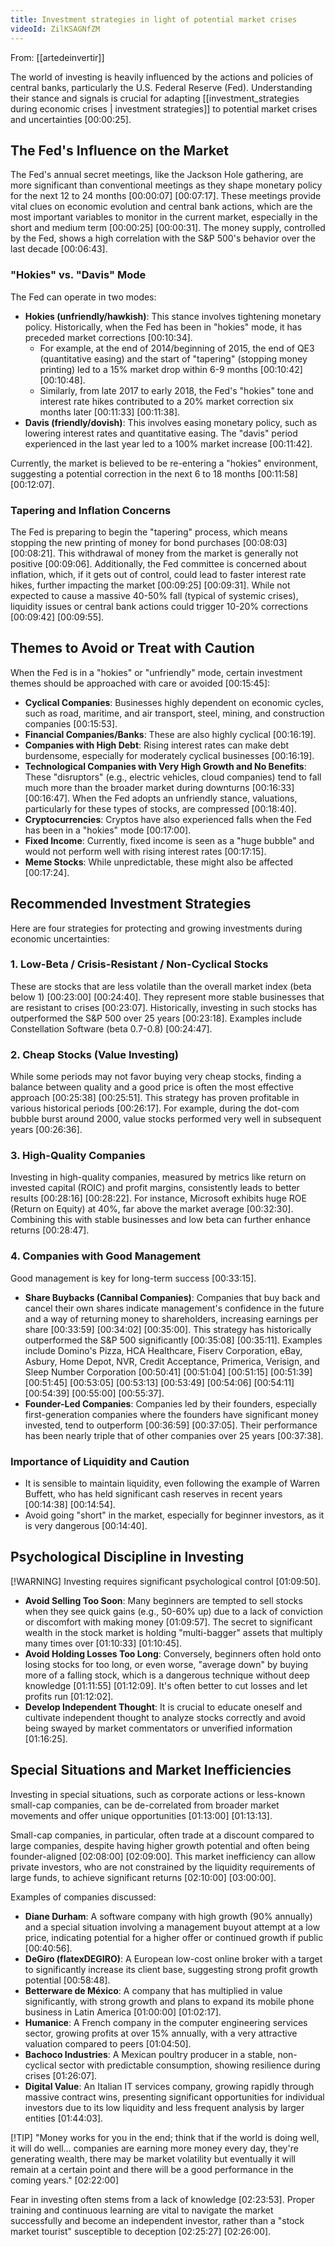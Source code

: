 ```yaml
---
title: Investment strategies in light of potential market crises
videoId: ZilKSAGNfZM
---
```


From: [[artedeinvertir]] <br/> 

The world of investing is heavily influenced by the actions and policies of central banks, particularly the U.S. Federal Reserve (Fed). Understanding their stance and signals is crucial for adapting [[investment_strategies during economic crises | investment strategies]] to potential market crises and uncertainties <a class="yt-timestamp" data-t="00:00:25">[00:00:25]</a>.

## The Fed's Influence on the Market

The Fed's annual secret meetings, like the Jackson Hole gathering, are more significant than conventional meetings as they shape monetary policy for the next 12 to 24 months <a class="yt-timestamp" data-t="00:00:07">[00:00:07]</a> <a class="yt-timestamp" data-t="00:07:17">[00:07:17]</a>. These meetings provide vital clues on economic evolution and central bank actions, which are the most important variables to monitor in the current market, especially in the short and medium term <a class="yt-timestamp" data-t="00:00:25">[00:00:25]</a> <a class="yt-timestamp" data-t="00:00:31">[00:00:31]</a>. The money supply, controlled by the Fed, shows a high correlation with the S&P 500's behavior over the last decade <a class="yt-timestamp" data-t="00:06:43">[00:06:43]</a>.

### "Hokies" vs. "Davis" Mode

The Fed can operate in two modes:
*   **Hokies (unfriendly/hawkish)**: This stance involves tightening monetary policy. Historically, when the Fed has been in "hokies" mode, it has preceded market corrections <a class="yt-timestamp" data-t="00:10:34">[00:10:34]</a>.
    *   For example, at the end of 2014/beginning of 2015, the end of QE3 (quantitative easing) and the start of "tapering" (stopping money printing) led to a 15% market drop within 6-9 months <a class="yt-timestamp" data-t="00:10:42">[00:10:42]</a> <a class="yt-timestamp" data-t="00:10:48">[00:10:48]</a>.
    *   Similarly, from late 2017 to early 2018, the Fed's "hokies" tone and interest rate hikes contributed to a 20% market correction six months later <a class="yt-timestamp" data-t="00:11:33">[00:11:33]</a> <a class="yt-timestamp" data-t="00:11:38">[00:11:38]</a>.
*   **Davis (friendly/dovish)**: This involves easing monetary policy, such as lowering interest rates and quantitative easing. The "davis" period experienced in the last year led to a 100% market increase <a class="yt-timestamp" data-t="00:11:42">[00:11:42]</a>.

Currently, the market is believed to be re-entering a "hokies" environment, suggesting a potential correction in the next 6 to 18 months <a class="yt-timestamp" data-t="00:11:58">[00:11:58]</a> <a class="yt-timestamp" data-t="00:12:07">[00:12:07]</a>.

### Tapering and Inflation Concerns

The Fed is preparing to begin the "tapering" process, which means stopping the new printing of money for bond purchases <a class="yt-timestamp" data-t="00:08:03">[00:08:03]</a> <a class="yt-timestamp" data-t="00:08:21">[00:08:21]</a>. This withdrawal of money from the market is generally not positive <a class="yt-timestamp" data-t="00:09:06">[00:09:06]</a>. Additionally, the Fed committee is concerned about inflation, which, if it gets out of control, could lead to faster interest rate hikes, further impacting the market <a class="yt-timestamp" data-t="00:09:25">[00:09:25]</a> <a class="yt-timestamp" data-t="00:09:31">[00:09:31]</a>. While not expected to cause a massive 40-50% fall (typical of systemic crises), liquidity issues or central bank actions could trigger 10-20% corrections <a class="yt-timestamp" data-t="00:09:42">[00:09:42]</a> <a class="yt-timestamp" data-t="00:09:55">[00:09:55]</a>.

## Themes to Avoid or Treat with Caution

When the Fed is in a "hokies" or "unfriendly" mode, certain investment themes should be approached with care or avoided <a class="yt-timestamp" data-t="00:15:45">[00:15:45]</a>:
*   **Cyclical Companies**: Businesses highly dependent on economic cycles, such as road, maritime, and air transport, steel, mining, and construction companies <a class="yt-timestamp" data-t="00:15:53">[00:15:53]</a>.
*   **Financial Companies/Banks**: These are also highly cyclical <a class="yt-timestamp" data-t="00:16:19">[00:16:19]</a>.
*   **Companies with High Debt**: Rising interest rates can make debt burdensome, especially for moderately cyclical businesses <a class="yt-timestamp" data-t="00:16:19">[00:16:19]</a>.
*   **Technological Companies with Very High Growth and No Benefits**: These "disruptors" (e.g., electric vehicles, cloud companies) tend to fall much more than the broader market during downturns <a class="yt-timestamp" data-t="00:16:33">[00:16:33]</a> <a class="yt-timestamp" data-t="00:16:47">[00:16:47]</a>. When the Fed adopts an unfriendly stance, valuations, particularly for these types of stocks, are compressed <a class="yt-timestamp" data-t="00:18:40">[00:18:40]</a>.
*   **Cryptocurrencies**: Cryptos have also experienced falls when the Fed has been in a "hokies" mode <a class="yt-timestamp" data-t="00:17:00">[00:17:00]</a>.
*   **Fixed Income**: Currently, fixed income is seen as a "huge bubble" and would not perform well with rising interest rates <a class="yt-timestamp" data-t="00:17:15">[00:17:15]</a>.
*   **Meme Stocks**: While unpredictable, these might also be affected <a class="yt-timestamp" data-t="00:17:24">[00:17:24]</a>.

## Recommended Investment Strategies

Here are four strategies for protecting and growing investments during economic uncertainties:

### 1. Low-Beta / Crisis-Resistant / Non-Cyclical Stocks
These are stocks that are less volatile than the overall market index (beta below 1) <a class="yt-timestamp" data-t="00:23:00">[00:23:00]</a> <a class="yt-timestamp" data-t="00:24:40">[00:24:40]</a>. They represent more stable businesses that are resistant to crises <a class="yt-timestamp" data-t="00:23:07">[00:23:07]</a>. Historically, investing in such stocks has outperformed the S&P 500 over 25 years <a class="yt-timestamp" data-t="00:23:18">[00:23:18]</a>. Examples include Constellation Software (beta 0.7-0.8) <a class="yt-timestamp" data-t="00:24:47">[00:24:47]</a>.

### 2. Cheap Stocks (Value Investing)
While some periods may not favor buying very cheap stocks, finding a balance between quality and a good price is often the most effective approach <a class="yt-timestamp" data-t="00:25:38">[00:25:38]</a> <a class="yt-timestamp" data-t="00:25:51">[00:25:51]</a>. This strategy has proven profitable in various historical periods <a class="yt-timestamp" data-t="00:26:17">[00:26:17]</a>. For example, during the dot-com bubble burst around 2000, value stocks performed very well in subsequent years <a class="yt-timestamp" data-t="00:26:36">[00:26:36]</a>.

### 3. High-Quality Companies
Investing in high-quality companies, measured by metrics like return on invested capital (ROIC) and profit margins, consistently leads to better results <a class="yt-timestamp" data-t="00:28:16">[00:28:16]</a> <a class="yt-timestamp" data-t="00:28:22">[00:28:22]</a>. For instance, Microsoft exhibits huge ROE (Return on Equity) at 40%, far above the market average <a class="yt-timestamp" data-t="00:32:30">[00:32:30]</a>. Combining this with stable businesses and low beta can further enhance returns <a class="yt-timestamp" data-t="00:28:47">[00:28:47]</a>.

### 4. Companies with Good Management
Good management is key for long-term success <a class="yt-timestamp" data-t="00:33:15">[00:33:15]</a>.
*   **Share Buybacks (Cannibal Companies)**: Companies that buy back and cancel their own shares indicate management's confidence in the future and a way of returning money to shareholders, increasing earnings per share <a class="yt-timestamp" data-t="00:33:59">[00:33:59]</a> <a class="yt-timestamp" data-t="00:34:02">[00:34:02]</a> <a class="yt-timestamp" data-t="00:35:00">[00:35:00]</a>. This strategy has historically outperformed the S&P 500 significantly <a class="yt-timestamp" data-t="00:35:08">[00:35:08]</a> <a class="yt-timestamp" data-t="00:35:11">[00:35:11]</a>. Examples include Domino's Pizza, HCA Healthcare, Fiserv Corporation, eBay, Asbury, Home Depot, NVR, Credit Acceptance, Primerica, Verisign, and Sleep Number Corporation <a class="yt-timestamp" data-t="00:50:41">[00:50:41]</a> <a class="yt-timestamp" data-t="00:51:04">[00:51:04]</a> <a class="yt-timestamp" data-t="00:51:15">[00:51:15]</a> <a class="yt-timestamp" data-t="00:51:39">[00:51:39]</a> <a class="yt-timestamp" data-t="00:51:45">[00:51:45]</a> <a class="yt-timestamp" data-t="00:53:05">[00:53:05]</a> <a class="yt-timestamp" data-t="00:53:13">[00:53:13]</a> <a class="yt-timestamp" data-t="00:53:49">[00:53:49]</a> <a class="yt-timestamp" data-t="00:54:06">[00:54:06]</a> <a class="yt-timestamp" data-t="00:54:11">[00:54:11]</a> <a class="yt-timestamp" data-t="00:54:39">[00:54:39]</a> <a class="yt-timestamp" data-t="00:55:00">[00:55:00]</a> <a class="yt-timestamp" data-t="00:55:37">[00:55:37]</a>.
*   **Founder-Led Companies**: Companies led by their founders, especially first-generation companies where the founders have significant money invested, tend to outperform <a class="yt-timestamp" data-t="00:36:59">[00:36:59]</a> <a class="yt-timestamp" data-t="00:37:05">[00:37:05]</a>. Their performance has been nearly triple that of other companies over 25 years <a class="yt-timestamp" data-t="00:37:38">[00:37:38]</a>.

### Importance of Liquidity and Caution

*   It is sensible to maintain liquidity, even following the example of Warren Buffett, who has held significant cash reserves in recent years <a class="yt-timestamp" data-t="00:14:38">[00:14:38]</a> <a class="yt-timestamp" data-t="00:14:54">[00:14:54]</a>.
*   Avoid going "short" in the market, especially for beginner investors, as it is very dangerous <a class="yt-timestamp" data-t="00:14:40">[00:14:40]</a>.

## Psychological Discipline in Investing

[!WARNING] Investing requires significant psychological control <a class="yt-timestamp" data-t="01:09:50">[01:09:50]</a>.
*   **Avoid Selling Too Soon**: Many beginners are tempted to sell stocks when they see quick gains (e.g., 50-60% up) due to a lack of conviction or discomfort with making money <a class="yt-timestamp" data-t="01:09:57">[01:09:57]</a>. The secret to significant wealth in the stock market is holding "multi-bagger" assets that multiply many times over <a class="yt-timestamp" data-t="01:10:33">[01:10:33]</a> <a class="yt-timestamp" data-t="01:10:45">[01:10:45]</a>.
*   **Avoid Holding Losses Too Long**: Conversely, beginners often hold onto losing stocks for too long, or even worse, "average down" by buying more of a falling stock, which is a dangerous technique without deep knowledge <a class="yt-timestamp" data-t="01:11:55">[01:11:55]</a> <a class="yt-timestamp" data-t="01:12:09">[01:12:09]</a>. It's often better to cut losses and let profits run <a class="yt-timestamp" data-t="01:12:02">[01:12:02]</a>.
*   **Develop Independent Thought**: It is crucial to educate oneself and cultivate independent thought to analyze stocks correctly and avoid being swayed by market commentators or unverified information <a class="yt-timestamp" data-t="01:16:25">[01:16:25]</a>.

## Special Situations and Market Inefficiencies

Investing in special situations, such as corporate actions or less-known small-cap companies, can be de-correlated from broader market movements and offer unique opportunities <a class="yt-timestamp" data-t="01:13:00">[01:13:00]</a> <a class="yt-timestamp" data-t="01:13:13">[01:13:13]</a>.

Small-cap companies, in particular, often trade at a discount compared to large companies, despite having higher growth potential and often being founder-aligned <a class="yt-timestamp" data-t="02:08:00">[02:08:00]</a> <a class="yt-timestamp" data-t="02:09:00">[02:09:00]</a>. This market inefficiency can allow private investors, who are not constrained by the liquidity requirements of large funds, to achieve significant returns <a class="yt-timestamp" data-t="02:10:00">[02:10:00]</a> <a class="yt-timestamp" data-t="03:00:00">[03:00:00]</a>.

Examples of companies discussed:
*   **Diane Durham**: A software company with high growth (90% annually) and a special situation involving a management buyout attempt at a low price, indicating potential for a higher offer or continued growth if public <a class="yt-timestamp" data-t="00:40:56">[00:40:56]</a>.
*   **DeGiro (flatexDEGIRO)**: A European low-cost online broker with a target to significantly increase its client base, suggesting strong profit growth potential <a class="yt-timestamp" data-t="00:58:48">[00:58:48]</a>.
*   **Betterware de México**: A company that has multiplied in value significantly, with strong growth and plans to expand its mobile phone business in Latin America <a class="yt-timestamp" data-t="01:00:00">[01:00:00]</a> <a class="yt-timestamp" data-t="01:02:17">[01:02:17]</a>.
*   **Humanice**: A French company in the computer engineering services sector, growing profits at over 15% annually, with a very attractive valuation compared to peers <a class="yt-timestamp" data-t="01:04:50">[01:04:50]</a>.
*   **Bachoco Industries**: A Mexican poultry producer in a stable, non-cyclical sector with predictable consumption, showing resilience during crises <a class="yt-timestamp" data-t="01:26:07">[01:26:07]</a>.
*   **Digital Value**: An Italian IT services company, growing rapidly through massive contract wins, presenting significant opportunities for individual investors due to its low liquidity and less frequent analysis by larger entities <a class="yt-timestamp" data-t="01:44:03">[01:44:03]</a>.

[!TIP] "Money works for you in the end; think that if the world is doing well, it will do well... companies are earning more money every day, they're generating wealth, there may be market volatility but eventually it will remain at a certain point and there will be a good performance in the coming years." <a class="yt-timestamp" data-t="02:22:00">[02:22:00]</a>

Fear in investing often stems from a lack of knowledge <a class="yt-timestamp" data-t="02:23:53">[02:23:53]</a>. Proper training and continuous learning are vital to navigate the market successfully and become an independent investor, rather than a "stock market tourist" susceptible to deception <a class="yt-timestamp" data-t="02:25:27">[02:25:27]</a> <a class="yt-timestamp" data-t="02:26:00">[02:26:00]</a>.